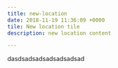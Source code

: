 ```yaml
---
title: new-location
date: 2018-11-19 11:36:09 +0000
tile: New location tile
description: new location content

---
```

dasdsadsadsadsadsadsad